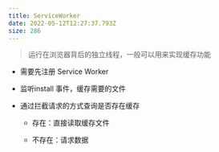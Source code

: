 ```yaml
---
title: ServiceWorker
date: 2022-05-12T12:27:37.793Z
size: 286
---
```

> 运行在浏览器背后的独立线程，一般可以用来实现缓存功能

- 需要先注册 Service Worker

- 监听install 事件，缓存需要的文件

- 通过拦截请求的方式查询是否存在缓存

  - 存在：直接读取缓存文件

  - 不存在：请求数据
